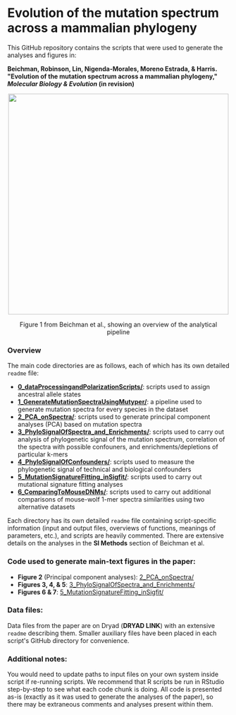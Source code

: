 # Evolution of the mutation spectrum across a mammalian phylogeny

This GitHub repository contains the scripts that were used to generate the analyses and figures in:

**Beichman, Robinson, Lin, Nigenda-Morales, Moreno Estrada, & Harris. "Evolution of the mutation spectrum across a mammalian phylogeny," _Molecular Biology & Evolution_ (in revision)**

<p align="center">
<img src="https://github.com/harrispopgen/mammal_mutation_spectra/assets/10618123/ca6cf952-0974-48a4-a7c7-586ed7b81c41" height="500">
</p>

<p align="center">
Figure 1 from Beichman et al., showing an overview of the analytical pipeline
</p>
 
### Overview
The main code directories are as follows, each of which has its own detailed `readme` file:

* **[0_dataProcessingandPolarizationScripts/](https://github.com/harrispopgen/mammal_mutation_spectra/tree/main/0_dataProcessingandPolarizationScripts)**: scripts used to assign ancestral allele states 
* **[1_GenerateMutationSpectraUsingMutyper/](https://github.com/harrispopgen/mammal_mutation_spectra/tree/main/1_GenerateMutationSpectraUsingMutyper)**: a pipeline used to generate mutation spectra for every species in the dataset
* **[2_PCA_onSpectra/](https://github.com/harrispopgen/mammal_mutation_spectra/tree/main/2_PCA_onSpectra)**: scripts used to generate principal component analyses (PCA) based on mutation spectra
* **[3_PhyloSignalOfSpectra_and_Enrichments/](https://github.com/harrispopgen/mammal_mutation_spectra/tree/main/3_PhyloSignalOfSpectra_and_Enrichments)**: scripts used to carry out analysis of phylogenetic signal of the mutation spectrum, correlation of the spectra with possible confouners, and enrichments/depletions of particular k-mers
* **[4_PhyloSignalOfConfounders/](https://github.com/harrispopgen/mammal_mutation_spectra/tree/main/4_PhyloSignalOfConfounders)**: scripts used to measure the phylogenetic signal of technical and biological confounders
* **[5_MutationSignatureFitting_inSigfit/](https://github.com/harrispopgen/mammal_mutation_spectra/tree/main/5_MutationSignatureFitting_inSigfit)**: scripts used to carry out mutational signature fitting analyses
* **[6_ComparingToMouseDNMs/](https://github.com/harrispopgen/mammal_mutation_spectra/tree/main/6_ComparingToMouseDNMs)**: scripts used to carry out additional comparisons of mouse-wolf 1-mer spectra similarities using two alternative datasets


Each directory has its own detailed `readme` file containing script-specific information (input and output files, overviews of functions, meanings of parameters, etc.), and scripts are heavily commented. There are extensive details on the analyses in the **SI Methods** section of Beichman et al.

### Code used to generate main-text figures in the paper:
* **Figure 2** (Principal component analyses): [2_PCA_onSpectra/](https://github.com/harrispopgen/mammal_mutation_spectra/tree/main/2_PCA_onSpectra)
* **Figures 3, 4, & 5**: [3_PhyloSignalOfSpectra_and_Enrichments/](https://github.com/harrispopgen/mammal_mutation_spectra/tree/main/3_PhyloSignalOfSpectra_and_Enrichments)
* **Figures 6 & 7**: [5_MutationSignatureFitting_inSigfit/](https://github.com/harrispopgen/mammal_mutation_spectra/tree/main/5_MutationSignatureFitting_inSigfit)

### Data files:

Data files from the paper are on Dryad (**DRYAD LINK**) with an extensive `readme` describing them. Smaller auxiliary files have been placed in each script's GitHub directory for convenience. 


### Additional notes: 
You would need to update paths to input files on your own system inside script if re-running scripts. We recommend that R scripts be run in RStudio step-by-step to see what each code chunk is doing. All code is presented as-is (exactly as it was used to generate the analyses of the paper), so there may be extraneous comments and analyses present within them.
